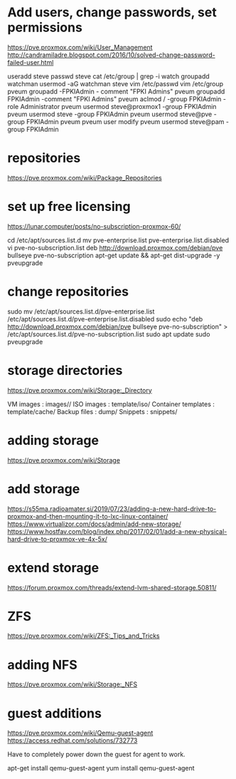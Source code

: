 # Add users, change passwords, set permissions
https://pve.proxmox.com/wiki/User_Management
http://candramiladre.blogspot.com/2016/10/solved-change-password-failed-user.html

useradd steve
passwd steve
cat /etc/group | grep -i watch
groupadd watchman
usermod -aG watchman steve
vim /etc/passwd
vim /etc/group
pveum groupadd -FPKIAdmin - comment "FPKI Admins"
pveum groupadd FPKIAdmin -comment "FPKI Admins"
pveum aclmod / -group FPKIAdmin -role Administrator
pveum usermod steve@proxmox1 -group FPKIAdmin
pveum usermod steve -group FPKIAdmin
pveum usermod steve@pve -group FPKIAdmin
pveum
pveum user modify
pveum usermod steve@pam -group FPKIAdmin

# repositories
https://pve.proxmox.com/wiki/Package_Repositories

# set up free licensing
https://lunar.computer/posts/no-subscription-proxmox-60/

cd /etc/apt/sources.list.d
mv pve-enterprise.list pve-enterprise.list.disabled
vi pve-no-subscription.list
deb http://download.proxmox.com/debian/pve bullseye pve-no-subscription
apt-get update && apt-get dist-upgrade -y
pveupgrade


# change repositories
sudo mv /etc/apt/sources.list.d/pve-enterprise.list /etc/apt/sources.list.d/pve-enterprise.list.disabled
sudo echo "deb http://download.proxmox.com/debian/pve bullseye pve-no-subscription" > /etc/apt/sources.list.d/pve-no-subscription.list
sudo apt update
sudo pveupgrade

# storage directories
https://pve.proxmox.com/wiki/Storage:_Directory

VM images : images/<VMID>/
ISO images : template/iso/
Container templates : template/cache/
Backup files : dump/
Snippets : snippets/

# adding storage
https://pve.proxmox.com/wiki/Storage

# add storage
https://s55ma.radioamater.si/2019/07/23/adding-a-new-hard-drive-to-proxmox-and-then-mounting-it-to-lxc-linux-container/
https://www.virtualizor.com/docs/admin/add-new-storage/
https://www.hostfav.com/blog/index.php/2017/02/01/add-a-new-physical-hard-drive-to-proxmox-ve-4x-5x/

# extend storage
https://forum.proxmox.com/threads/extend-lvm-shared-storage.50811/

# ZFS
https://pve.proxmox.com/wiki/ZFS:_Tips_and_Tricks

# adding NFS
https://pve.proxmox.com/wiki/Storage:_NFS

# guest additions
https://pve.proxmox.com/wiki/Qemu-guest-agent
https://access.redhat.com/solutions/732773

Have to completely power down the guest for agent to work.

apt-get install qemu-guest-agent
yum install qemu-guest-agent

